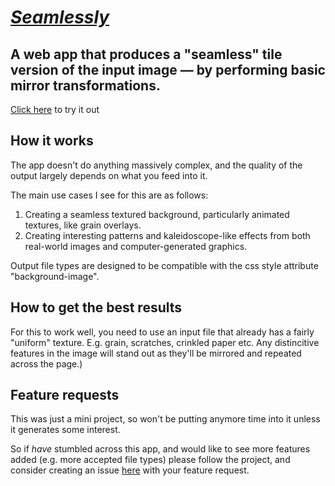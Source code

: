 # ***[Seamlessly](http://seamlessly.eu-west-2.elasticbeanstalk.com/)***
## A web app that produces a "seamless" tile version of the input image — by performing basic mirror transformations.

[Click here](http://seamlessly.eu-west-2.elasticbeanstalk.com/) to try it out

## How it works

The app doesn't do anything massively complex, and the quality of the output largely depends on what you feed into it.

The main use cases I see for this are as follows:

1. Creating a seamless textured background, particularly animated textures, like grain overlays.
1. Creating interesting patterns and kaleidoscope-like effects from both real-world images and computer-generated graphics.

Output file types are designed to be compatible with the css style attribute "background-image".


## How to get the best results

For this to work well, you need to use an input file that already has a fairly "uniform" texture. E.g. grain, scratches, crinkled paper etc. Any distincitive features in the image will stand out as they'll be mirrored and repeated across the page.)


## Feature requests

This was just a mini project, so won't be putting anymore time into it unless it generates some interest.

So if *have* stumbled across this app, and would like to see more features added (e.g. more accepted file types) please follow the project, and consider creating an issue [here](https://github.com/vchapandrews/Seamlessly/issues) with your feature request.